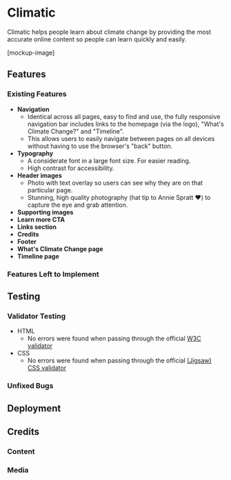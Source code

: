 # Climatic

Climatic helps people learn about climate change by providing the most accurate online content so people can learn quickly and easily.

[mockup-image]

## Features 

### Existing Features

- **Navigation**
  - Identical across all pages, easy to find and use, the fully responsive navigation bar includes links to the homepage (via the logo), "What's Climate Change?" and "Timeline".
  - This allows users to easily navigate between pages on all devices without having to use the browser's "back" button. 
- **Typography**
  - A considerate font in a large font size. For easier reading. 
  - High contrast for accessibility.
- **Header images**
  - Photo with text overlay so users can see why they are on that particular page.
  - Stunning, high quality photography (hat tip to Annie Spratt ♥️) to capture the eye and grab attention.
- **Supporting images**
- **Learn more CTA**
- **Links section**
- **Credits**
- **Footer**
- **What's Climate Change page**
- **Timeline page**

### Features Left to Implement

## Testing 

### Validator Testing 

- HTML
  - No errors were found when passing through the official [W3C validator](https://validator.w3.org/nu/?doc=https%3A%2F%2Flucywoodman.github.io%2Fclimatic%2F)
- CSS
  - No errors were found when passing through the official [(Jigsaw) CSS validator](https://jigsaw.w3.org/css-validator/validator?uri=lucywoodman.github.io%2Fclimatic%2F&profile=css3svg&usermedium=all&warning=1&vextwarning=&lang=en)

### Unfixed Bugs

## Deployment


## Credits 

### Content 

### Media